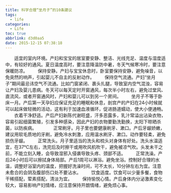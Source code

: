 ```yaml
---
title: 科学合理“坐月子”的10条建议
tags:
  - life
categories:
  - Life
toc: true
abbrlink: d3d0aa5
date: 2015-12-15 07:38:18
---
```


　　适宜的室内环境。产妇和宝宝的居室要安静、整洁、光线充足、温度与湿度适中，有较好的通风。夏日温度高时，要注意降温防中暑，冬天气候寒冷时，要注意保暖防凉。
　　保持安静。产妇与宝宝休息时，卧室要保持安静，避免噪音，以免突然的响声，引起婴儿不自主的反射动作。
　　保持空气流通。产妇“坐月子”期间最忌讳空气不流通。比如门窗紧闭、裹头扎腿，导致室内空气混浊，容易让产妇及婴儿患病。冬天可以每天定时开窗通风，每次半小时左右，避免过堂风、直流风，或者开窗通风时，产妇和婴儿可以到另一个房间。
　　坐月子不等于卧床一月。产后第一天孕妇应保证充足的睡眠和休息，剖宫产的产妇在24小时候就可以起床做轻微的活动，这有利于加速血液循环，促进肠道蠕动，使大小便通畅。
　　衣着干净舒适。产后产妇新陈代谢旺盛，汗多恶露多，乳汁常溢出沾染衣物，容易引起细菌繁殖，引发多种感染，因此产妇的衣物要勤洗勤换，太阳下晾晒杀菌，以防疾病。　　
　　正常刷牙。月子里也要健康刷牙、漱口。产后牙龈娇嫩，建议用软毛质地的牙刷，避免冷水刺激，应用温水刷牙、漱口。动作要轻柔，避免损伤牙龈。
　　正常洗头。月子里适当的洗头和梳头对身体有好处。洗头水温适宜，在37℃左右，洗完后及时擦干或用吹风机吹干，避免被凉气吹。头发未干之前，不能立刻入睡，会导致湿邪入侵袭导致头疼、颈部不适。
　　正常洗澡。产后24小时后可以擦拭身体局部。产后1周可以淋浴。避免坐浴。控制好合理的水温，调整好浴室内的温度，把握好洗澡时间，可不太长，10分钟左右为宜。注意未愈合的会阴及腹部伤口处不要沾水。
　　饮食适度。饮食可以少量多餐，食物干稀搭配，荤素搭配，清淡为宜。
　　保持愉悦心情。产后身体内分泌激素变化较大，容易影响产妇情绪，应注意保持开朗情绪，避免烦心事。